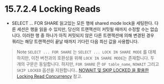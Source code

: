 # 15.7.2.4 Locking Reads
<!-- If you query data and then insert or update related data within the same transaction, the regular SELECT statement does not give enough protection. Other transactions can update or delete the same rows you just queried. InnoDB supports two types of locking reads that offer extra safety: -->

* SELECT ... FOR SHARE
읽고있는 모든 행에 shared mode lock을 세팅한다. 다른 세션은 행을 읽을 수 있지만, 당신의 트랜잭션이 커밋될 때까지 수정할 수는 없습니다. 이러한 행 중 하나가 아직 커밋되지 않은 다른 트랜잭션에 의해 변경된 경우 쿼리는 해당 트랜잭션이 끝날 때까지 기다린 다음 최신 값을 사용합니다.

> Note
`SELECT ... FOR SHARE` 는 `SELECT ... LOCK IN SHARE MODE` 를 대체하지만, 이전 버전과의 호환성을 위해 `LOCK IN SHARE MODE`는 존재합니다. 두 개의 구문은 동일합니다. 하지만, `FOR SHARE` 은 `OF table_name`, `NOWAIT` 그리고 `SKIP LOCKED` 옵션을 지원합니다.. [NOWAIT 및 SKIP LOCKED 을 활용한 Locking Read Concurrency](https://dev.mysql.com/doc/refman/8.0/en/innodb-locking-reads.html#innodb-locking-reads-nowait-skip-locked) 참고.

